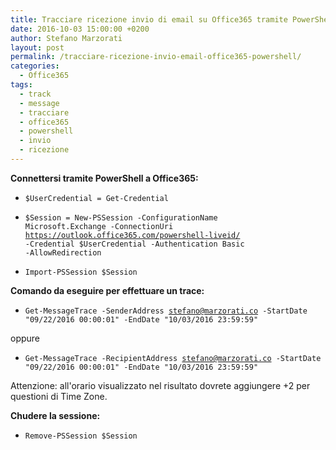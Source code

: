 ```yaml
---
title: Tracciare ricezione invio di email su Office365 tramite PowerShell
date: 2016-10-03 15:00:00 +0200
author: Stefano Marzorati
layout: post
permalink: /tracciare-ricezione-invio-email-office365-powershell/
categories:
  - Office365
tags:
  - track
  - message
  - tracciare
  - office365
  - powershell
  - invio
  - ricezione
---
```

**Connettersi tramite PowerShell a Office365:**   

* <code>$UserCredential = Get-Credential</code>

* <code>$Session = New-PSSession -ConfigurationName Microsoft.Exchange -ConnectionUri https://outlook.office365.com/powershell-liveid/ -Credential $UserCredential -Authentication Basic -AllowRedirection</code>

* <code>Import-PSSession $Session</code>

**Comando da eseguire per effettuare un trace:**   

* <code>Get-MessageTrace -SenderAddress stefano@marzorati.co -StartDate "09/22/2016 00:00:01" -EndDate "10/03/2016 23:59:59"</code>   

oppure

* <code>Get-MessageTrace -RecipientAddress stefano@marzorati.co -StartDate "09/22/2016 00:00:01" -EndDate "10/03/2016 23:59:59"</code>   

Attenzione: all'orario visualizzato nel risultato dovrete aggiungere +2 per questioni di Time Zone.

**Chudere la sessione:**   

* <code>Remove-PSSession $Session</code>